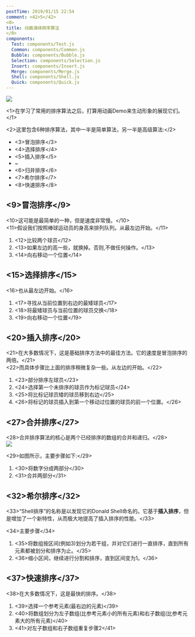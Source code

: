 ```yaml
---
postTime: 2019/01/15 22:54
comment: <42>5</42>
<0>
title: 动画演绎排序算法
</0>
components:
  Test: components/Test.js
  Common: components/Common.js
  Bubble: components/Bubble.js
  Selection: components/Selection.js
  Insert: components/Insert.js
  Merge: components/Merge.js
  Shell: components/Shell.js
  Quick: components/Quick.js
---
```

<Common />

![](https://terry-su.github.io/BlogCDN/images/simpson-evolution.jpg)    

<1>在学习了常用的排序算法之后，打算用动画Demo来生动形象的展现它们。</1>

<2>这里包含6种排序算法，其中一半是简单算法，另一半是高级算法:</2>
* <3>冒泡排序</3>
* <4>选择排序</4>
* <5>插入排序</5>
* ~
* <6>归并排序</6>
* <7>希尔排序</7>
* <8>快速排序</8>



## <9>冒泡排序</9>
<10>这可能是最简单的一种，但是速度非常慢。</10>  
<11>假设我们按照棒球运动员的身高来排列队列。从最左边开始。</11>
1. <12>比较两个球员</12> 
2. <13>如果左边的高一些，就换掉。否则,不做任何操作。</13>
3. <14>向右移动一个位置</14>

<Bubble />


## <15>选择排序</15>
<16>也从最左边开始。</16>
1. <17>寻找从当前位置到右边的最矮球员</17>
2. <18>将最矮球员与当前位置的球员交换</18>
2. <19>向右移动一个位置</19>


<Selection />


## <20>插入排序</20>
<21>在大多数情况下，这是基础排序方法中的最佳方法。它的速度是冒泡排序的两倍。</21>  
<22>而具体步骤比上面的排序稍微复杂一些。从左边的开始。</22>
1. <23>部分排序左球员</23>
2. <24>选择第一个未排序的球员作为标记球员</24>
3. <25>将比标记球员矮的球员移到右边</25>
4. <26>将标记的球员插入到第一个移动过位置的球员的前一个位置。</26>

<Insert />





## <27>合并排序</27>
<28>合并排序算法的核心是两个已经排序的数组的合并和递归。</28>  
![](https://upload.wikimedia.org/wikipedia/commons/thumb/e/e6/Merge_sort_algorithm_diagram.svg/800px-Merge_sort_algorithm_diagram.svg.png)

<29>如图所示，主要步骤如下:</29>
1. <30>将数字分成两部分</30>
2. <31>合并两部分</31>

<Merge />

## <32>希尔排序</32>
<33>“Shell排序”的名称是以发现它的Donald Shell命名的。它基于**插入排序**，但是增加了一个新特性，从而极大地提高了插入排序的性能。</33>  

<34>主要步骤</34>
1. <35>将数组按区间(例如3)划分为若干组，并对它们进行一直排序，直到所有元素都被划分和排序为止。</35>
2. <36>缩小区间，继续进行分割和排序，直到区间变为1。</36>

<Shell />



## <37>快速排序</37>
<38>在大多数情况下，这是最快的排序。</38>

1. <39>选择一个参考元素(最右边的元素)</39>
2. <40>将数组划分为左子数组(比参考元素小的所有元素)和右子数组(比参考元素大的所有元素)</40>
3. <41>对左子数组和右子数组重复步骤2</41>

<Quick />